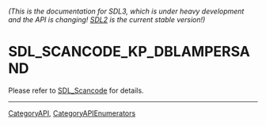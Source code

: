 ###### (This is the documentation for SDL3, which is under heavy development and the API is changing! [SDL2](https://wiki.libsdl.org/SDL2/) is the current stable version!)
# SDL_SCANCODE_KP_DBLAMPERSAND

Please refer to [SDL_Scancode](SDL_Scancode) for details.

----
[CategoryAPI](CategoryAPI), [CategoryAPIEnumerators](CategoryAPIEnumerators)

